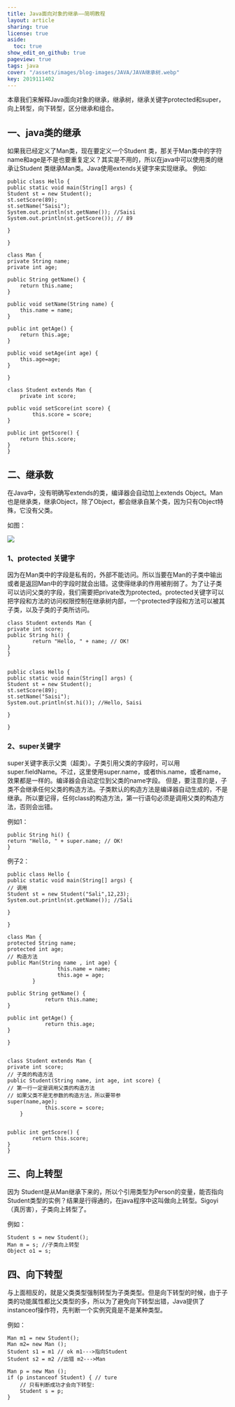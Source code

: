 ```yaml
---
title: Java面向对象的继承——简明教程
layout: article
sharing: true
license: true
aside:
  toc: true
show_edit_on_github: true
pageview: true
tags: java
cover: "/assets/images/blog-images/JAVA/JAVA继承树.webp"
key: 2019111402
---
```


本章我们来解释Java面向对象的继承，继承树，继承关键字protected和super，向上转型，向下转型，区分继承和组合。


## 一、java类的继承


如果我已经定义了Man类，现在要定义一个Student 类，那关于Man类中的字符name和age是不是也要重复定义？其实是不用的，所以在java中可以使用类的继承让Student 类继承Man类。Java使用extends关键字来实现继承。
例如:

```
public class Hello {
public static void main(String[] args) {
Student st = new Student();
st.setScore(89);
st.setName("Saisi");
System.out.println(st.getName()); //Saisi
System.out.println(st.getScore()); // 89

}

}

class Man {
private String name;
private int age;

public String getName() {
	return this.name;
}

public void setName(String name) {
	this.name = name;
}

public int getAge() {
	return this.age;
}

public void setAge(int age) {
	this.age=age;
}

}

class Student extends Man {
	private int score;

public void setScore(int score) {
		this.score = score;
}

public int getScore() {
	return this.score;
}
}
```





## 二、继承数

在Java中，没有明确写extends的类，编译器会自动加上extends Object。Man也是继承类，继承Object，除了Object，都会继承自某个类，因为只有Object特殊，它没有父类。

如图：

![](/assets/images/blog-images/JAVA/JAVA继承树.webp)



### 1、protected 关键字

因为在Man类中的字段是私有的，外部不能访问。所以当要在Man的子类中输出或者是返回Man中的字段时就会出错。这使得继承的作用被削弱了。为了让子类可以访问父类的字段，我们需要把private改为protected。protected关键字可以把字段和方法的访问权限控制在继承树内部，一个protected字段和方法可以被其子类，以及子类的子类所访问。

```
class Student extends Man {
private int score;
public String hi() {
		return "Hello, " + name; // OK!
}
}


public class Hello {
public static void main(String[] args) {
Student st = new Student();
st.setScore(89);
st.setName("Saisi");
System.out.println(st.hi()); //Hello, Saisi

}

}

```



### 2、super关键字

super关键字表示父类（超类）。子类引用父类的字段时，可以用super.fieldName。不过，这里使用super.name，或者this.name，或者name，效果都是一样的。编译器会自动定位到父类的name字段。
但是，要注意的是，子类不会继承任何父类的构造方法。子类默认的构造方法是编译器自动生成的，不是继承。所以要记得，任何class的构造方法，第一行语句必须是调用父类的构造方法，否则会出错。


例如1：

```
public String hi() {
return "Hello, " + super.name; // OK!
}
```

例子2：

```
public class Hello {
public static void main(String[] args) {
// 调用
Student st = new Student("Sali",12,23);
System.out.println(st.getName()); //Sali

}

}

class Man {
protected String name;
protected int age;
// 构造方法
public Man(String name , int age) {
				this.name = name;
				this.age = age;
		}

public String getName() {
			return this.name;
}

public int getAge() {
			return this.age;
}

}


class Student extends Man {
private int score;
// 子类的构造方法
public Student(String name, int age, int score) {
// 第一行一定是调用父类的构造方法
// 如果父类不是无参数的构造方法，所以要带参
super(name,age);
			this.score = score;
	}


public int getScore() {
		return this.score;
}
}
```




## 三、向上转型

因为 Student是从Man继承下来的，所以个引用类型为Person的变量，能否指向Student类型的实例？结果是行得通的，在java程序中这叫做向上转型。Sigoyi（真厉害），子类向上转型了。

例如：

```
Student s = new Student();
Man m = s; //子类向上转型
Object o1 = s; 
```





## 四、向下转型

与上面相反的，就是父类类型强制转型为子类类型。但是向下转型的时候，由于子类的功能属性都比父类型的多，所以为了避免向下转型出错，Java提供了instanceof操作符，先判断一个实例究竟是不是某种类型。

例如：

```
Man m1 = new Student();
Man m2= new Man ();
Student s1 = m1 // ok m1--->指向Student 
Student s2 = m2 //出错 m2--->Man

Man p = new Man ();
if (p instanceof Student) { // ture
    // 只有判断成功才会向下转型:
    Student s = p; 
}
```
